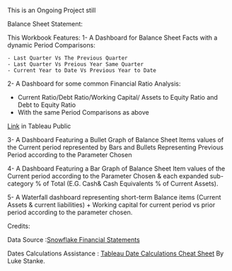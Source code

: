   This is an Ongoing Project still

  Balance Sheet Statement:
  
  This Workbook Features:
  1- A Dashboard for Balance Sheet Facts with a dynamic Period Comparisons:
  
    - Last Quarter Vs The Previous Quarter
    - Last Quarter Vs Preious Year Same Quarter
    - Current Year to Date Vs Previous Year to Date

 2- A Dashboard for some common Financial Ratio Analysis:
   - Current Ratio/Debt Ratio/Working Capital/ Assets to Equity Ratio and Debt to Equity Ratio 
   - With the same Period Comparisons as above
 
  [Link](https://public.tableau.com/app/profile/amira.salama/viz/BalanceSheetAnalysis_16921330444120/BSFactsDash) in Tableau Public

  3- A Dashboard Featuring a Bullet Graph of Balance Sheet Items values of the Current period represented by Bars and Bullets Representing Previous Period
    according to the Parameter Chosen

  4- A Dashboard Featuring a Bar Graph of Balance Sheet Item values of the Current period according to the Parameter Chosen & each expanded sub-category % of Total (E.G. Cash& Cash Equivalents % of Current Assets).

 5- A Waterfall dashboard representing short-term Balance items (Current Assets & current liabilities) + Working capital for current period vs prior period according to the parameter chosen.

  Credits:
  
  Data Source :[Snowflake Financial Statements](https://app.snowflake.com/marketplace/listing/GZSNZ2TO5/snowflake-inc-snowflake-financial-statements)

  Dates Calculations Assistance : [Tableau Date Calculations Cheat Sheet](https://www.phdata.io/blog/tableau-date-calculations-cheat-sheet/) By Luke Stanke.
